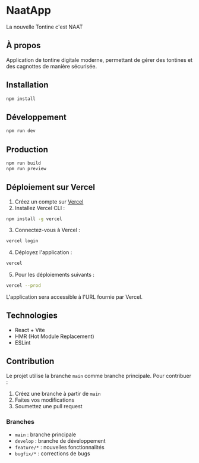 # NaatApp
La nouvelle Tontine c'est NAAT

## À propos
Application de tontine digitale moderne, permettant de gérer des tontines et des cagnottes de manière sécurisée.

## Installation

```bash
npm install
```

## Développement

```bash
npm run dev
```

## Production

```bash
npm run build
npm run preview
```

## Déploiement sur Vercel

1. Créez un compte sur [Vercel](https://vercel.com)
2. Installez Vercel CLI :
```bash
npm install -g vercel
```

3. Connectez-vous à Vercel :
```bash
vercel login
```

4. Déployez l'application :
```bash
vercel
```

5. Pour les déploiements suivants :
```bash
vercel --prod
```

L'application sera accessible à l'URL fournie par Vercel.

## Technologies
- React + Vite
- HMR (Hot Module Replacement)
- ESLint

## Contribution

Le projet utilise la branche `main` comme branche principale. Pour contribuer :

1. Créez une branche à partir de `main`
2. Faites vos modifications
3. Soumettez une pull request

### Branches
- `main` : branche principale
- `develop` : branche de développement
- `feature/*` : nouvelles fonctionnalités
- `bugfix/*` : corrections de bugs
